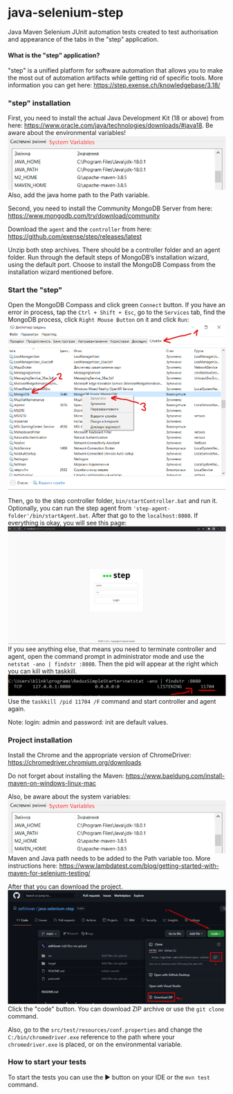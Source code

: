 # java-selenium-step
Java Maven Selenium JUnit automation tests created to test authorisation 
and appearance of the tabs in the "step" application.
#### What is the "step" application?
"step" is a unified platform for software automation that allows you to make 
the most out of automation artifacts while getting rid of specific tools.
More information you can get here: https://step.exense.ch/knowledgebase/3.18/
### "step" installation
First, you need to install the actual Java Development Kit (18 or above) from here:
https://www.oracle.com/java/technologies/downloads/#java18. Be aware about the environmental
variables!![img_1.png](img_1.png)
Also, add the java home path to the Path variable.

Second, you need to install the Community MongoDB Server from here:
https://www.mongodb.com/try/download/community

Download the `agent` and the `controller` from here:
https://github.com/exense/step/releases/latest

Unzip both step archives. There should be a controller folder and an agent folder.
Run through the default steps of MongoDB’s installation wizard, using the default port.
Choose to install the MongoDB Compass from the installation wizard mentioned before.

### Start the "step"
Open the MongoDB Compass and click green `Connect` button. If you have an error in
process, tap the `Ctrl + Shift + Esc`, go to the `Services` tab, find the MongoDB process,
click `Right Mouse Button` on it and click `Run`:![img_2.png](img_2.png)

Then, go to the step controller folder, `bin/startController.bat` and run it.
Optionally, you can run the step agent from `'step-agent-folder'/bin/startAgent.bat`.
After that go to the `localhost:8080`. If everything is okay, you will see this page:
![img_3.png](img_3.png)
If you see anything else, that means you need to terminate controller and agent,
open the command prompt in administrator mode and use the `netstat -ano | findstr :8080`.
Then the pid will appear at the right which you can kill with taskkill.
![img_4.png](img_4.png)
Use the `taskkill /pid 11704 /F` command and start controller and agent again.

Note: login: admin and password: init are default values.

### Project installation
Install the Chrome and the appropriate version of ChromeDriver:
https://chromedriver.chromium.org/downloads

Do not forget about installing the Maven: https://www.baeldung.com/install-maven-on-windows-linux-mac

Also, be aware about the system variables:![img_1.png](img_1.png)
Maven and Java path needs to be added to the Path variable too. More instructions here:
https://www.lambdatest.com/blog/getting-started-with-maven-for-selenium-testing/

After that you can download the project.![img.png](img.png)
Click the "code" button. You can download ZIP archive or use the `git clone` command.

Also, go to the `src/test/resources/conf.properties` and change the
`C:/bin/chromedriver.exe`
reference to the path where your `chromedriver.exe` is placed, or on the 
environmental variable.

### How to start your tests
To start the tests you can use the ▶ button on your IDE or the `mvn test` command.